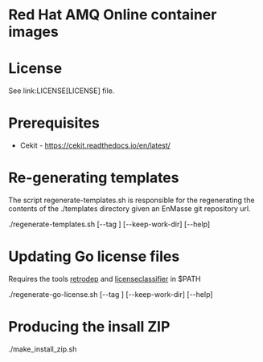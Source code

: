 # Red Hat AMQ Online container images

# License

See link:LICENSE[LICENSE] file.

# Prerequisites

* Cekit - https://cekit.readthedocs.io/en/latest/

# Re-generating templates

The script regenerate-templates.sh is responsible for the regenerating the contents of the ./templates directory given an
EnMasse git repository url.

./regenerate-templates.sh [--tag <tag>] [--keep-work-dir] [--help] <EnMasse git repository url> 

# Updating Go license files

Requires the tools [retrodep](https://github.com/release-engineering/retrodep) and
[licenseclassifier](https://github.com/google/licenseclassifier) in $PATH

./regenerate-go-license.sh [--tag <tag>] [--keep-work-dir] [--help] <EnMasse git repository url>

# Producing the insall ZIP

./make_install_zip.sh <tag>

